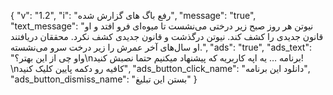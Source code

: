 {
  "v": "1.2",
  "i": "رفع باگ های گزارش شده",
  "message": "true",
  "text_message": "نیوتن هر روز صبح زیر درختی می‌نشست تا میوه‌ای فرو افتد و او قانون جدیدی را کشف کند. نیوتن درگذشت و قانون جدیدی کشف نکرد. محققان دریافتند او سال‌های آخر عمرش را زیر درخت سرو می‌نشسته.",
  "ads": "true",
  "ads_text": "واو چی از این بهتر؟\nبرنامه … یه اپه کاربریه که پیشنهاد میکنیم حتما نصبش کنید! \nکافیه رو دکمه پایین کلیک کنید",
  "ads_button_click_name": "دانلود این برنامه",
  "ads_button_dismiss_name": "بستن این تبلیغ"
}
